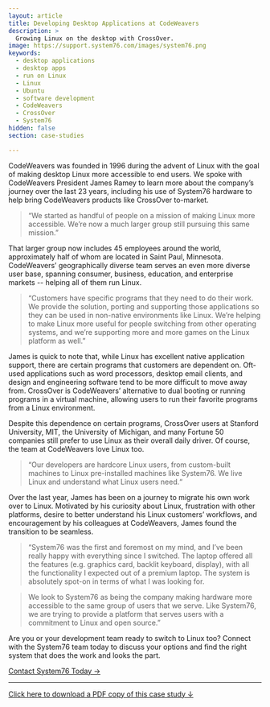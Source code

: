 ```yaml
---
layout: article
title: Developing Desktop Applications at CodeWeavers
description: >
  Growing Linux on the desktop with CrossOver.
image: https://support.system76.com/images/system76.png
keywords:
  - desktop applications
  - desktop apps
  - run on Linux
  - Linux
  - Ubuntu
  - software development
  - CodeWeavers
  - CrossOver
  - System76
hidden: false
section: case-studies

---
```


CodeWeavers was founded in 1996 during the advent of Linux with the goal of 
making desktop Linux more accessible to end users. We spoke with CodeWeavers 
President James Ramey to learn more about the company’s journey over the last 
23 years, including his use of System76 hardware to help bring CodeWeavers 
products like CrossOver to-market.

> “We started as handful of people on a mission of making Linux more 
> accessible. We’re now a much larger group still pursuing this same mission.”

That larger group now includes 45 employees around the world, approximately 
half of whom are located in Saint Paul, Minnesota. CodeWeavers’ geographically 
diverse team serves an even more diverse user base, spanning consumer, 
business, education, and enterprise markets -- helping all of them run Linux. 

> “Customers have specific programs that they need to do their work. We 
> provide the solution, porting and supporting those applications so they can 
> be used in non-native environments like Linux. We’re helping to make Linux 
> more useful for people switching from other operating systems, and we’re 
> supporting more and more games on the Linux platform as well.”

James is quick to note that, while Linux has excellent native application 
support, there are certain programs that customers are dependent on. Oft-used 
applications such as word processors, desktop email clients, and design and 
engineering software tend to be more difficult to move away from. CrossOver is 
CodeWeavers’ alternative to dual booting or running programs in a virtual 
machine, allowing users to run their favorite programs from a Linux 
environment. 

Despite this dependence on certain programs, CrossOver users at Stanford 
University, MIT, the University of Michigan, and many Fortune 50 companies 
still prefer to use Linux as their overall daily driver. Of course, the team 
at CodeWeavers love Linux too. 

> “Our developers are hardcore Linux users, from custom-built machines to 
> Linux pre-installed machines like System76. We live Linux and understand 
> what Linux users need.“

Over the last year, James has been on a journey to migrate his own work over 
to Linux. Motivated by his curiosity about Linux, frustration with other 
platforms, desire to better understand his Linux customers’ workflows, and 
encouragement by his colleagues at CodeWeavers, James found the transition 
to be seamless.

> “System76 was the first and foremost on my mind, and I’ve been really happy 
> with everything since I switched. The laptop offered all the features (e.g. 
> graphics card, backlit keyboard, display), with all the functionality I 
> expected out of a premium laptop. The system is absolutely spot-on in terms 
> of what I was looking for.

> We look to System76 as being the company making hardware more accessible to 
> the same group of users that we serve. Like System76, we are trying to 
> provide a platform that serves users with a commitment to Linux and open 
> source.”

Are you or your development team ready to switch to Linux too? Connect with 
the System76 team today to discuss your options and find the right system 
that does the work and looks the part. 

[Contact System76 Today →](https://system76.com/contact/)

---

[Click here to download a PDF copy of this case study ↓](https://github.com/system76/docs/raw/gh-pages/pdfs/case-studies/system76-case-study_software-development-james-ramey-codeweavers.pdf)
